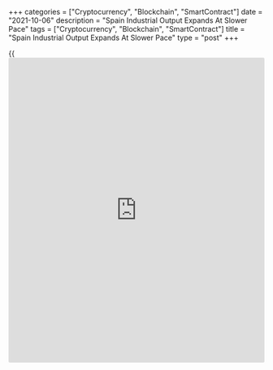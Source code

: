 +++
categories = ["Cryptocurrency", "Blockchain", "SmartContract"]
date = "2021-10-06"
description = "Spain Industrial Output Expands At Slower Pace"
tags = ["Cryptocurrency", "Blockchain", "SmartContract"]
title = "Spain Industrial Output Expands At Slower Pace"
type = "post"
+++

{{<iframe id="large-banner" src="https://www.bounty.group/#slide=25.0" width="100%" height="600" scrolling="no" style="border: 0px solid rgb(216, 221, 230); border-radius: 3px;">}}

Spain's industrial production grew at a slower pace in August, data
released by the statistical office INE showed on Wednesday.

Industrial output rose 1.8 percent year-on-year in August, slower than
the 3.3 percent increase logged in July. Economists had forecast an
annual growth of 3.5 percent.

On an unadjusted basis, industrial production was up 3.6 percent versus
a 0.4 percent rise in the prior month.

Among five sectors, production of intermediate goods expanded by
adjusted 5.1 percent and consumer goods by 3.8 percent. Capital goods
output was up 1.2 percent. Meanwhile, energy production was down 3.6
percent.

Month-on-month, industrial production decreased 0.3 percent, following a
1.1 percent drop in July. This was the third consecutive decrease in
output.

For comments and feedback [contact](https://www.playgroundfx.com/contact/): editorial@rtt[news](https://www.letsplayfx.com/blog/forex-news-website/).com

[Economic News][1]

 **What parts of the world are seeing the best (and worst) economic
performances lately? Click[here][2] to check out our [Econ Scorecard][2]
and find out! See up-to-the-moment [ranking](https://www.playgroundfx.com/blog/crypto-exchange-ranking/)s for the best and worst
performers in [GDP][3], [unemployment rate][4], [inflation][2] and much
more.**

   1. www.rtt[news](https://www.letsplayfx.com/blog/forex-news-website/).com/Content/EconomicNews.aspx
   2. www.rtt[news](https://www.letsplayfx.com/blog/forex-news-website/).com/economic-scorecard/world-rank/CPI/highest-performance.aspx
   3. www.rtt[news](https://www.letsplayfx.com/blog/forex-news-website/).com/economic-scorecard/world-rank/GDP/highest-performance.aspx
   4. www.rtt[news](https://www.letsplayfx.com/blog/forex-news-website/).com/economic-scorecard/world-rank/unemployment-rate/lowest-performance.aspx